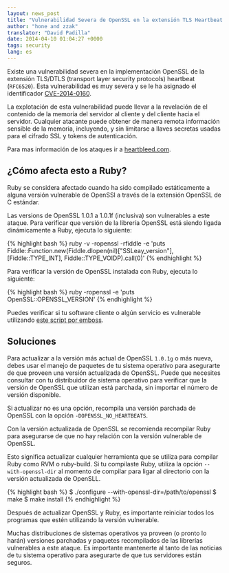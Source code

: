 ```yaml
---
layout: news_post
title: "Vulnerabilidad Severa de OpenSSL en la extensión TLS Heartbeat (CVE-2014-0160)"
author: "hone and zzak"
translator: "David Padilla"
date: 2014-04-10 01:04:27 +0000
tags: security
lang: es
---
```


Existe una vulnerabilidad severa en la implementación OpenSSL de la extensión
TLS/DTLS (transport layer security protocols) heartbeat (`RFC6520`).
Esta vulnerabilidad es muy severa y se le ha asignado el identificador
[CVE-2014-0160](https://web.nvd.nist.gov/view/vuln/detail?vulnId=CVE-2014-0160).

La explotación de esta vulnerabilidad puede llevar a la revelación de el
contenido de la memoria del servidor al cliente y del cliente hacia el servidor.
Cualquier atacante puede obtener de manera remota información sensible de la
memoria, incluyendo, y sin limitarse a llaves secretas usadas para el cifrado
SSL y tokens de autenticación.

Para mas información de los ataques ir a [heartbleed.com](http://heartbleed.com).

## ¿Cómo afecta esto a Ruby?

Ruby se considera afectado cuando ha sido compilado estáticamente a alguna
versión vulnerable de OpenSSl a través de la extensión OpenSSL de C estándar.

Las versions de OpenSSL 1.0.1 a 1.0.1f (inclusiva) son vulnerables a este ataque.
Para verificar que versión de la librería OpenSSL está siendo ligada dinámicamente a Ruby,
ejecuta lo siguiente:

{% highlight bash %}
ruby -v -ropenssl -rfiddle -e 'puts Fiddle::Function.new(Fiddle.dlopen(nil)["SSLeay_version"], [Fiddle::TYPE_INT], Fiddle::TYPE_VOIDP).call(0)'
{% endhighlight %}

Para verificar la versión de OpenSSL instalada con Ruby, ejecuta lo siguiente:

{% highlight bash %}
ruby -ropenssl -e 'puts OpenSSL::OPENSSL_VERSION'
{% endhighlight %}

Puedes verificar si tu software cliente o algún servicio es vulnerable utilizando
[este script por emboss](https://github.com/emboss/heartbeat).

## Soluciones

Para actualizar a la versión más actual de OpenSSL `1.0.1g` o más nueva,
debes usar el manejo de paquetes de tu sistema operativo para asegurarte
de que proveen una versión actualizada de OpenSSL. Puede que necesites
consultar con tu distribuidor de sistema operativo para verificar que la
versión de OpenSSL que utilizan está parchada, sin importar el número de
versión disponible.

Si actualizar no es una opción, recompila una versión parchada de OpenSSL
con la opción `-DOPENSSL_NO_HEARTBEATS`.

Con la versión actualizada de OpenSSL se recomienda recompilar Ruby para
asegurarse de que no hay relación con la versión vulnerable de OpenSSL.

Esto significa actualizar cualquier herramienta que se utiliza para compilar
Ruby como RVM o ruby-build. Si tu compilaste Ruby, utiliza la opción `--with-openssl-dir`
al momento de compilar para ligar al directorio con la versión actualizada de OpenSLL.

{% highlight bash %}
$ ./configure --with-openssl-dir=/path/to/openssl
$ make
$ make install
{% endhighlight %}

Después de actualizar OpenSSL y Ruby, es importante reiniciar todos los programas
que estén utilizando la versión vulnerable.

Muchas distribuciones de sistemas operativos ya proveen (o pronto lo harán) versiones
parchadas y paquetes recompilados de las librerías vulnerables a este ataque. Es
importante mantenerte al tanto de las noticias de tu sistema operativo para
asegurarte de que tus servidores están seguros.
